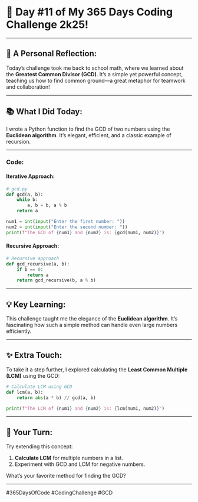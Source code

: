 # 🎯 Day #11 of My 365 Days Coding Challenge 2k25!  

---

## 💭 **A Personal Reflection:**  
Today’s challenge took me back to school math, where we learned about the **Greatest Common Divisor (GCD)**. It’s a simple yet powerful concept, teaching us how to find common ground—a great metaphor for teamwork and collaboration!

---

## 📚 **What I Did Today:**  

I wrote a Python function to find the GCD of two numbers using the **Euclidean algorithm**. It’s elegant, efficient, and a classic example of recursion.  

---

### Code:

#### Iterative Approach:
```python
# gcd.py
def gcd(a, b):
    while b:
        a, b = b, a % b
    return a

num1 = int(input("Enter the first number: "))
num2 = int(input("Enter the second number: "))
print(f"The GCD of {num1} and {num2} is: {gcd(num1, num2)}")
```

#### Recursive Approach:
```python
# Recursive approach
def gcd_recursive(a, b):
    if b == 0:
        return a
    return gcd_recursive(b, a % b)
```

---

## 💡 **Key Learning:**  
This challenge taught me the elegance of the **Euclidean algorithm**. It’s fascinating how such a simple method can handle even large numbers efficiently.  

---

## ✨ **Extra Touch:**  
To take it a step further, I explored calculating the **Least Common Multiple (LCM)** using the GCD:  

```python
# Calculate LCM using GCD
def lcm(a, b):
    return abs(a * b) // gcd(a, b)

print(f"The LCM of {num1} and {num2} is: {lcm(num1, num2)}")
```

---

## 🚀 **Your Turn:**  

Try extending this concept:  
1. **Calculate LCM** for multiple numbers in a list.  
2. Experiment with GCD and LCM for negative numbers.  

What’s your favorite method for finding the GCD?  

---

#365DaysOfCode #CodingChallenge #GCD  